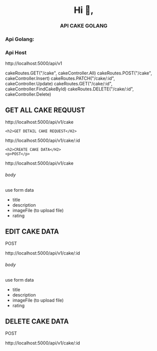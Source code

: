 <!DOCTYPE html>
<html lang="en">
<head>
    <meta charset="UTF-8">
    <meta http-equiv="X-UA-Compatible" content="IE=edge">
    <meta name="viewport" content="width=device-width, initial-scale=1.0">
    
</head>
<body>
<h1 align="center">Hi 👋, </h1>
<h3 align="center">API CAKE GOLANG</h3>
<div>
    <h3>Api Golang:</h3>
</div>
<div>
    <h3>Api Host</h3>
    <p>http://localhost:5000/api/v1</p>
</div>
<div>
		cakeRoutes.GET("/cake", cakeController.All)
		cakeRoutes.POST("/cake", cakeController.Insert)
		cakeRoutes.PATCH("/cake/:id", cakeController.Update)
		cakeRoutes.GET("/cake/:id", cakeController.FindCakeById)
		cakeRoutes.DELETE("/cake/:id", cakeController.Delete)
    <h2>GET ALL CAKE REQUUST</h2>
    <p>http://localhost:5000/api/v1/cake</p>

    <h2>GET DETAIL CAKE REQUEST</H2>
 <p>http://localhost:5000/api/v1/cake/:id</p>

    <h2>CREATE CAKE DATA</H2>
    <p>POST</p>
 <p>http://localhost:5000/api/v1/cake</p>
    <H6>body</H6>
        <p>use form data</p>
        <ul>
            <li>title</li>
            <li>description</li>
            <li>imageFile (to upload file)</li>
            <li>rating</li>
        </ul>

  <h2>EDIT CAKE DATA</H2>
    <p>POST</p>
 <p>http://localhost:5000/api/v1/cake/:id</p>
    <H6>body</H6>
        <p>use form data</p>
        <ul>
            <li>title</li>
            <li>description</li>
            <li>imageFile (to upload file)</li>
            <li>rating</li>
        </ul>

  <h2>DELETE CAKE DATA</H2>
    <p>POST</p>
 <p>http://localhost:5000/api/v1/cake/:id</p>
 
</div>
</body>
</html>